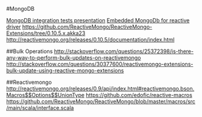 #MongoDB

[MongoDB integration tests presentation](http://teliatko.github.io/talks/vsug-2013-03_it-with-mongodb.html#/13)
[Embedded MongoDb for reactive driver](https://gist.github.com/bfil/2f82165851a053b3aba4)
https://github.com/ReactiveMongo/ReactiveMongo-Extensions/tree/0.10.5.x.akka23
http://reactivemongo.org/releases/0.10.5/documentation/index.html

##Bulk Operations
http://stackoverflow.com/questions/25372398/is-there-any-way-to-perform-bulk-updates-on-reactivemongo
http://stackoverflow.com/questions/30377600/reactivemongo-extensions-bulk-update-using-reactive-mongo-extensions


##Reactivemongo
http://reactivemongo.org/releases/0.9/api/index.html#reactivemongo.bson.Macros$$Options$$UnionType
https://github.com/edofic/reactive-macros
https://github.com/ReactiveMongo/ReactiveMongo/blob/master/macros/src/main/scala/interface.scala